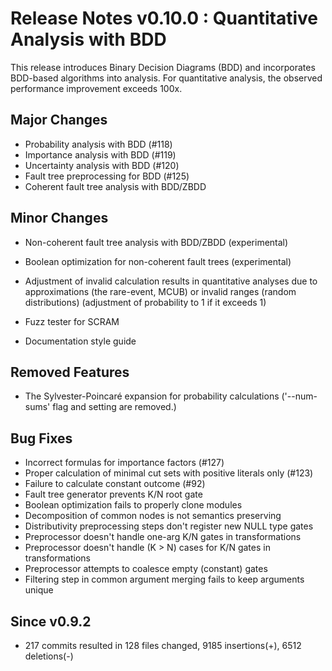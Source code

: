 # Release Notes v0.10.0 : Quantitative Analysis with BDD

This release introduces Binary Decision Diagrams (BDD)
and incorporates BDD-based algorithms into analysis.
For quantitative analysis,
the observed performance improvement exceeds 100x.


## Major Changes

- Probability analysis with BDD (#118)
- Importance analysis with BDD (#119)
- Uncertainty analysis with BDD (#120)
- Fault tree preprocessing for BDD (#125)
- Coherent fault tree analysis with BDD/ZBDD


## Minor Changes

- Non-coherent fault tree analysis with BDD/ZBDD (experimental)

- Boolean optimization for non-coherent fault trees (experimental)

- Adjustment of invalid calculation results
  in quantitative analyses
  due to approximations (the rare-event, MCUB)
  or invalid ranges (random distributions)
  (adjustment of probability to 1 if it exceeds 1)

- Fuzz tester for SCRAM

- Documentation style guide


## Removed Features

- The Sylvester-Poincaré expansion for probability calculations
  ('--num-sums' flag and setting are removed.)


## Bug Fixes

- Incorrect formulas for importance factors (#127)
- Proper calculation of minimal cut sets with positive literals only (#123)
- Failure to calculate constant outcome (#92)
- Fault tree generator prevents K/N root gate
- Boolean optimization fails to properly clone modules
- Decomposition of common nodes is not semantics preserving
- Distributivity preprocessing steps don't register new NULL type gates
- Preprocessor doesn't handle one-arg K/N gates in transformations
- Preprocessor doesn't handle (K > N) cases for K/N gates in transformations
- Preprocessor attempts to coalesce empty (constant) gates
- Filtering step in common argument merging fails to keep arguments unique


## Since v0.9.2

- 217 commits resulted in
  128 files changed, 9185 insertions(+), 6512 deletions(-)
